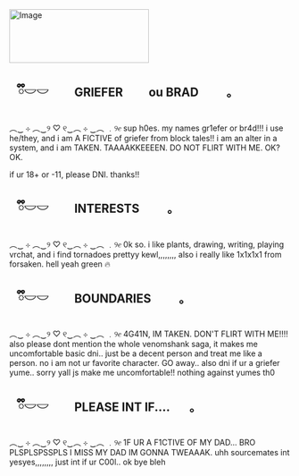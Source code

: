 <img width="250" height="96" alt="Image" src="https://github.com/user-attachments/assets/9d746a58-9c79-4895-ae2f-b0c4c757a5eb" />

## ⠀ྀི𓎟𓎟⠀⠀⠀GRIEFER⠀⠀⠀ou   BRAD⠀⠀ㅤ｡

︵‿ ⊹ ︵‿୨ ♡ ୧‿︵ ⊹ ‿︵
﹒୨𝑒   sup h0es. my names gr1efer or br4d!!! i use he/they, and i am A FICTIVE of griefer from block tales!!
i am an alter in a system, and i am TAKEN. TAAAAKKEEEEN. DO NOT FLIRT WITH ME. OK? OK. 

if ur 18+ or -11, please DNI.  thanks!!

## ⠀ྀི𓎟𓎟⠀⠀⠀INTERESTS⠀⠀ㅤ｡

︵‿ ⊹ ︵‿୨ ♡ ୧‿︵ ⊹ ‿︵
﹒୨𝑒  0k so. i like plants, drawing, writing, playing vrchat, and i find tornadoes prettyy kewl,,,,,,,,
also i really like 1x1x1x1 from forsaken. hell yeah green :fire:

## ⠀ྀི𓎟𓎟⠀⠀⠀BOUNDARIES⠀⠀ㅤ｡

︵‿ ⊹ ︵‿୨ ♡ ୧‿︵ ⊹ ‿︵
﹒୨𝑒  4G41N, IM TAKEN. DON'T FLIRT WITH ME!!!! also please dont mention the whole venomshank saga, it makes me uncomfortable
basic dni.. just be a decent person and treat me like a person. no i am not ur favorite character. GO away..
also dni if ur a griefer yume.. sorry yall js make me uncomfortable!! nothing against yumes th0

## ⠀ྀི𓎟𓎟⠀⠀⠀PLEASE INT IF....⠀ㅤ｡

︵‿ ⊹ ︵‿୨ ♡ ୧‿︵ ⊹ ‿︵
﹒୨𝑒  1F UR A F1CTIVE OF MY DAD... BRO PLSPLSPSSPLS I MISS MY DAD IM GONNA TWEAAAK. uhh sourcemates int yesyes,,,,,,,,
just int if ur C00l.. ok bye bleh

